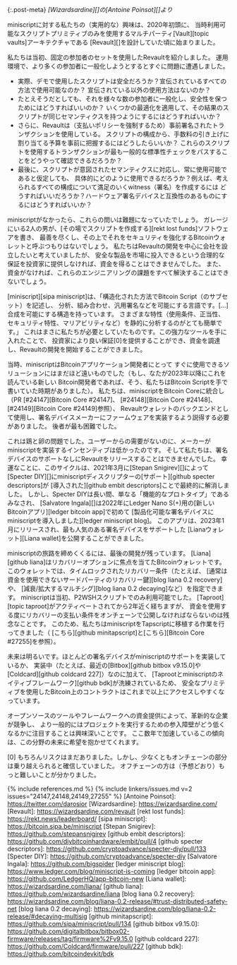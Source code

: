 {:.post-meta}
*[Wizardsardine][]の[Antoine Poinsot][]より*

miniscriptに対する私たちの（実用的な）興味は、2020年初頭に、
当時利用可能なスクリプトプリミティブのみを使用するマルチパーティ[Vault][topic vaults]アーキテクチャである
[Revault][]を設計していた頃に始まりました。

私たちは当初、固定の参加者のセットを使用したRevaultを紹介しました。
運用環境で、より多くの参加者に一般化しようとするとすぐに問題に遭遇しました。


- 実際、デモで使用したスクリプトは安全だろうか？宣伝されているすべての方法で使用可能なのか？
宣伝されている以外の使用方法はないのか？
- たとえそうだとしても、それを様々な数の参加者に一般化し、安全性を保つためにはどうすればいいのか？
いくつかの最適化を適用して、その結果のスクリプトが同じセマンティクスを持つようにするにはどうすればいいか？
- さらに、Revaultは（支払いポリシーを強制するため）事前署名されたトランザクションを使用している。
スクリプトの構成から、手数料の引き上げに割り当てる予算を事前に把握するにはどうしたらいいか？
これらのスクリプトを使用するトランザクションが最も一般的な標準性チェックをパスすることをどうやって確認できるだろうか？
- 最後に、スクリプトが意図されたセマンティクスに対応し、常に使用可能であると仮定しても、
具体的にどのように使用できるだろうか？例えば、考えられるすべての構成について満足のいくwitness（署名）を作成するには
どうすればいいだろうか？ハードウェア署名デバイスと互換性のあるものにするにはどうすればいいか？

miniscriptがなかったら、これらの問いは難題になっていたでしょう。
ガレージにいる2人の男が、[その場でスクリプトを作成する][rekt lost funds]ソフトウェアを書き、
最善を尽くし、その上でそれをセキュリティを強化するBitcoinウォレットと呼ぶつもりはないでしょう。
私たちはRevaultの開発を中心に会社を設立したいと考えていましたが、
安全な製品を市場に投入できるという合理的な保証を投資家に提供しなければ、資金を得ることはできませんでした。
また、資金がなければ、これらのエンジニアリングの課題をすべて解決することはできないでしょう。


[miniscript][sipa miniscript]は、「構造化された方法でBitcoin Script（のサブセット）を記述し、
分析、組み合わせ、汎用署名などを可能にする言語です。[...]合成を可能にする構造を持っています。
さまざまな特性（使用条件、正当性、セキュリティ特性、マリアビリティなど）を静的に分析するのがとても簡単です。」
これはまさに私たちが必要としていたものです。この強力なツールを手に入れたことで、
投資家により良い保証[0]を提供することができ、資金を調達し、Revaultの開発を開始することができました。

当時、miniscriptはBitcoinアプリケーション開発者にとって
すぐに使用できるソリューションにはまだほど遠いものでした（もし、なたが2023年以降にこれを読んでいる新しい
Bitcoin開発者であれば、そう、私たちはBitcoin Scriptを手で書いていた時期がありました）。
私たちは、miniscriptをBitcoin Coreに統合し（PR [#24147][Bitcoin Core #24147]、
[#24148][Bitcoin Core #24148]、[#24149][Bitcoin Core #24149]参照）、
Revaultウォレットのバックエンドとして使用し、署名デバイスメーカーにファームウェアを実装するよう説得する必要がありました。
後者が最も困難でした。

これは鶏と卵の問題でした。ユーザーからの需要がないのに、メーカーがminiscriptを実装するインセンティブは低かったのです。
そして私たちは、署名デバイスのサポートなしにRevaultをリリースすることはできませんでした。
幸運なことに、このサイクルは、2021年3月に[Stepan Snigirev][]によって
[Specter DIY][]にminiscriptディスクリプターの[サポート][github specter descriptors]が
[導入された][github embit descriptors]ことで最終的に解消しました。
しかし、Specter DIYは長い間、単なる「機能的なプロトタイプ」であるみなされ、
[Salvatore Ingala][]は2022年にLedger Nano S(+)用の[新しいBitcoinアプリ][ledger bitcoin app]で初めて
[製品化可能な署名デバイスにminiscriptを導入しました][ledger miniscript blog]。
このアプリは、2023年1月にリリースされ、最も人気のある署名デバイスをサポートした
[Lianaウォレット][Liana wallet]を公開することができました。

miniscriptの旅路を締めくくるには、最後の開発が残っています。
[Liana][github liana]はリカバリーオプションに焦点を当てたBitcoinウォレットです。
このウォレットでは、タイムロックされたリカバリー条件（たとえば、
[通常は資金を使用できないサードパーティのリカバリー鍵][blog liana 0.2 recovery]や、
[減衰/拡大するマルチシグ][blog liana 0.2 decaying]など）を指定できます。
miniscriptは当初、P2WSHスクリプトでのみ利用可能でした。
[Taproot][topic taproot]がアクティベートされてから2年近く経ちますが、
資金を使用する度にリカバリーの支払い条件をオンチェーンで公開しなければならないのは残念なことです。
このため、私たちはminiscriptをTapscriptに移植する作業を行ってきました（
[こちら][github minitapscript]と[こちら][Bitcoin Core #27255]を参照）。

未来は明るいです。ほとんどの署名デバイスがminiscriptのサポートを実装しているか、
実装中（たとえば、最近の[Bitbox][github bitbox v9.15.0]や[Coldcard][github coldcard 227]）なのに加えて、
[Taprootとminiscriptのネイティブフレームワーク][github bdk]が洗練されているため、
安全なプリミティブを使用したBitcoin上のコントラクトはこれまで以上にアクセスしやすくなっています。

オープンソースのツールやフレームワークへの資金提供によって、革新的な企業が競争し、
より一般的にはプロジェクトを実行するための参入障壁がどう低くなるかに注目することは興味深いことです。
ここ数年で加速しているこの傾向は、この分野の未来に希望を抱かせてくれます。

[0] もちろんリスクはまだありました。しかし、少なくともオンチェーンの部分は乗り越えられると確信していました。
オフチェーンの方は（予想どおり）もっと難しいことが分かりました。

{% include references.md %}
{% include linkers/issues.md v=2 issues="24147,24148,24149,27255" %}
[Antoine Poinsot]: https://twitter.com/darosior
[Wizardsardine]: https://wizardsardine.com/
[Revault]: https://wizardsardine.com/revault
[rekt lost funds]: https://rekt.news/leaderboard/
[sipa miniscript]: https://bitcoin.sipa.be/miniscript
[Stepan Snigirev]: https://github.com/stepansnigirev
[github embit descriptors]: https://github.com/diybitcoinhardware/embit/pull/4
[github specter descriptors]: https://github.com/cryptoadvance/specter-diy/pull/133
[Specter DIY]: https://github.com/cryptoadvance/specter-diy
[Salvatore Ingala]: https://github.com/bigspider
[ledger miniscript blog]: https://www.ledger.com/blog/miniscript-is-coming
[ledger bitcoin app]: https://github.com/LedgerHQ/app-bitcoin-new
[Liana wallet]: https://wizardsardine.com/liana/
[github liana]: https://github.com/wizardsardine/liana
[blog liana 0.2 recovery]: https://wizardsardine.com/blog/liana-0.2-release/#trust-distributed-safety-net
[blog liana 0.2 decaying]: https://wizardsardine.com/blog/liana-0.2-release/#decaying-multisig
[github minitapscript]: https://github.com/sipa/miniscript/pull/134
[github bitbox v9.15.0]: https://github.com/digitalbitbox/bitbox02-firmware/releases/tag/firmware%2Fv9.15.0
[github coldcard 227]: https://github.com/Coldcard/firmware/pull/227
[github bdk]: https://github.com/bitcoindevkit/bdk
